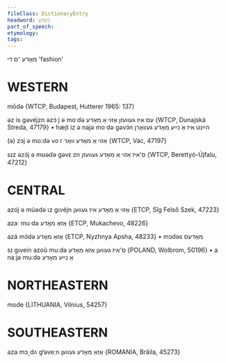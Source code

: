 ```yaml
---
fileClass: DictionaryEntry
headword: מאָדע
part_of_speech: 
etymology: 
tags: 
---
```

מאָדע
־ס
די
'fashion'

WESTERN
========

mōdə {WTCP, Budapest, Hutterer 1965: 137}

əz is gəvéjzn əzɔ́ˑj ə moˑdə עס איז געוועזן אַזוי אַ מאָדע {WTCP, Dunajská Streda, 47179}
	•	hæjt iz ə najə moˑdə gəvɔ́n הײַנט איז אַ נײַע מאָדע געוואָרן

(ə) zɔj ə moːdə voˑr אַזוי אַ מאָדע וואָר {WTCP, Vác, 47197}

sɪz əzɔ́j ə mʊədə gəvᴇˑzn ס'איז אַזוי אַ מאָדע געוועזן {WTCP, Berettyó-Újfalu, 47212}

CENTRAL
========

azój ə múədə ɩz gɩvèjn אַזוי אַ מאָדע איז געווען {ETCP, Sîg Felső Szek, 47223}

azaˑ muˑdə אַזאַ מאָדע {ETCP, Mukachevo, 48226}

azá mɔ́də אַזאַ מאָדע {ETCP, Nyzhnya Apsha, 48233}
	•	mɔdəs מאָדעס

sɪ gɩvein azoũ muːdə ס'איז געווען אַזאַ מאָדע {POLAND, Wolbrom, 50196}
	•	a naːjə muːdə אַ נײַע מאָדע

NORTHEASTERN
==============

mode {LITHUANIA, Vilnius, 54257}

SOUTHEASTERN
==============

aza mɔ˯dʌ gʲəveːn אַזאַ מאָדע געווען {ROMANIA, Brăila, 45273}
